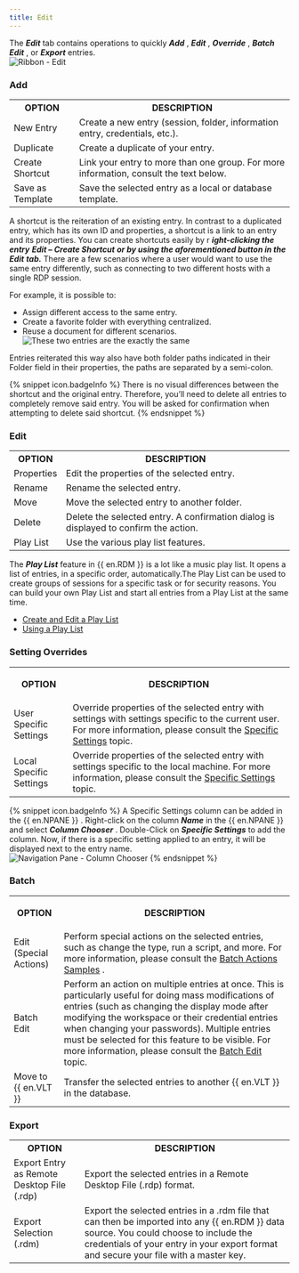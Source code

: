 ```yaml
---
title: Edit
---
```

The ***Edit*** tab contains operations to quickly ***Add*** , ***Edit*** , ***Override*** , ***Batch Edit*** , or ***Export*** entries.  
![Ribbon - Edit](https://webdevolutions.azureedge.net/docs/en/rdm/windows/clip10207.png) 

### Add 

<table>
	<tr>
		<th>
OPTION 
		</th>
		<th>
DESCRIPTION 
		</th>
	</tr>
	<tr>
		<td>
New Entry 
		</td>
		<td>
Create a new entry (session, folder, information entry, credentials, etc.). 
		</td>
	</tr>
	<tr>
		<td>
Duplicate 
		</td>
		<td>
Create a duplicate of your entry. 
		</td>
	</tr>
	<tr>
		<td>
Create Shortcut 
		</td>
		<td>
Link your entry to more than one group. For more information, consult the text below. 
		</td>
	</tr>
	<tr>
		<td>
Save as Template 
		</td>
		<td>
Save the selected entry as a local or database template. 
		</td>
	</tr>
</table>

A shortcut is the reiteration of an existing entry. In contrast to a duplicated entry, which has its own ID and properties, a shortcut is a link to an entry and its properties. You can create shortcuts easily by r ***ight-clicking the entry*** ***Edit – Create Shortcut*** ***or by using the aforementioned button in the*** ***Edit*** ***tab.***   There are a few scenarios where a user would want to use the same entry differently, such as connecting to two different hosts with a single RDP session.  

For example, it is possible to:  

* Assign different access to the same entry. 
* Create a favorite folder with everything centralized. 
* Reuse a document for different scenarios.  
![These two entries are the exactly the same](https://webdevolutions.azureedge.net/docs/en/rdm/windows/clip10209.png) 

Entries reiterated this way also have both folder paths indicated in their Folder field in their properties, the paths are separated by a semi-colon. 

{% snippet icon.badgeInfo %} 
There is no visual differences between the shortcut and the original entry. Therefore, you’ll need to delete all entries to completely remove said entry. You will be asked for confirmation when attempting to delete said shortcut. 
{% endsnippet %}
 
### Edit 

<table>
	<tr>
		<th>
OPTION 
		</th>
		<th>
DESCRIPTION 
		</th>
	</tr>
	<tr>
		<td>
Properties 
		</td>
		<td>
Edit the properties of the selected entry. 
		</td>
	</tr>
	<tr>
		<td>
Rename 
		</td>
		<td>
Rename the selected entry. 
		</td>
	</tr>
	<tr>
		<td>
Move 
		</td>
		<td>
Move the selected entry to another folder. 
		</td>
	</tr>
	<tr>
		<td>
Delete 
		</td>
		<td>
Delete the selected entry. A confirmation dialog is displayed to confirm the action. 
		</td>
	</tr>
	<tr>
		<td>
Play List 
		</td>
		<td>
Use the various play list features. 
		</td>
	</tr>
</table>

The ***Play List*** feature in {{ en.RDM }} is a lot like a music play list. It opens a list of entries, in a specific order, automatically.The Play List can be used to create groups of sessions for a specific task or for security reasons. You can build your own Play List and start all entries from a Play List at the same time.  

* [Create and Edit a Play List](/rdm/windows/commands/edit/edit/play-list/play-list-actions/) 
* [Using a Play List](/rdm/windows/commands/edit/edit/play-list/play-list-management/) 

### Setting Overrides 

<table>
	<tr>
		<th>

OPTION 
		</th>
		<th>
DESCRIPTION 
		</th>
	</tr>
	<tr>
		<td>
User Specific Settings 
		</td>
		<td>
Override properties of the selected entry with settings with settings specific to the current user. For more information, please consult the [Specific Settings](/rdm/windows/commands/edit/setting-overrides/specific-settings/) topic. 
		</td>
	</tr>
	<tr>
		<td>
Local Specific Settings 
		</td>
		<td>
Override properties of the selected entry with settings specific to the local machine. For more information, please consult the [Specific Settings](/rdm/windows/commands/edit/setting-overrides/specific-settings/) topic. 
		</td>
	</tr>
</table>

{% snippet icon.badgeInfo %} 
A Specific Settings column can be added in the {{ en.NPANE }} . Right-click on the column   ***Name*** in the {{ en.NPANE }} and select   ***Column Chooser*** . Double-Click on ***Specific Settings*** to add the column. Now, if there is a specific setting applied to an entry, it will be displayed next to the entry name.  
![Navigation Pane - Column Chooser](https://webdevolutions.azureedge.net/docs/en/rdm/windows/SpecificSettingsColumnChooser.png) 
{% endsnippet %}
 
### Batch 

<table>
	<tr>
		<th>

OPTION 
		</th>
		<th>
DESCRIPTION 
		</th>
	</tr>
	<tr>
		<td>
Edit (Special Actions) 
		</td>
		<td>
Perform special actions on the selected entries, such as change the type, run a script, and more. For more information, please consult the [Batch Actions Samples](/rdm/windows/powershell-scripting/custom-powershell-commands/batch-actions-samples/) . 
		</td>
	</tr>
	<tr>
		<td>
Batch Edit 
		</td>
		<td>
Perform an action on multiple entries at once. This is particularly useful for doing mass modifications of entries (such as changing the display mode after modifying the workspace or their credential entries when changing your passwords). Multiple entries must be selected for this feature to be visible. For more information, please consult the [Batch Edit](/rdm/windows/commands/edit/batch/batch-edit/) topic. 
		</td>
	</tr>
	<tr>
		<td>
Move to {{ en.VLT }} 
		</td>
		<td>
Transfer the selected entries to another {{ en.VLT }} in the database. 
		</td>
	</tr>
</table>

### Export 

<table>
	<tr>
		<th>
OPTION 
		</th>
		<th>
DESCRIPTION 
		</th>
	</tr>
	<tr>
		<td>
Export Entry as Remote Desktop File (.rdp) 
		</td>
		<td>
Export the selected entries in a Remote Desktop File (.rdp) format. 
		</td>
	</tr>
	<tr>
		<td>
Export Selection (.rdm) 
		</td>
		<td>
Export the selected entries in a .rdm file that can then be imported into any {{ en.RDM }} data source. You could choose to include the credentials of your entry in your export format and secure your file with a master key. 
		</td>
	</tr>
</table>



